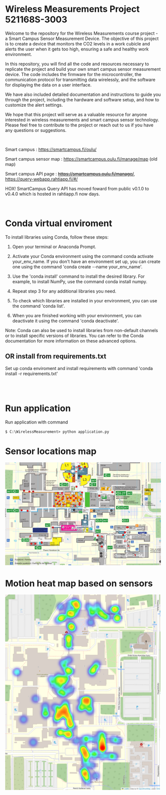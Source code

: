 # Wireless Measurements Project 521168S-3003

Welcome to the repository for the Wireless Measurements course project - a Smart Campus Sensor Measurement Device. The objective of this project is to create a device that monitors the CO2 levels in a work cubicle and alerts the user when it gets too high, ensuring a safe and healthy work environment.

In this repository, you will find all the code and resources necessary to replicate the project and build your own smart campus sensor measurement device. The code includes the firmware for the microcontroller, the communication protocol for transmitting data wirelessly, and the software for displaying the data on a user interface.

We have also included detailed documentation and instructions to guide you through the project, including the hardware and software setup, and how to customize the alert settings.

We hope that this project will serve as a valuable resource for anyone interested in wireless measurements and smart campus sensor technology. Please feel free to contribute to the project or reach out to us if you have any questions or suggestions.

<br />

Smart campus : https://smartcampus.fi/oulu/

Smart campus sensor map : https://smartcampus.oulu.fi/manage/map (old map)

Smart campus API page : ~~https://smartcampus.oulu.fi/manage/~~, https://query-webapp.rahtiapp.fi/#/

HOX! SmartCampus Query API has moved foward from public v0.1.0 to v0.4.0 which is hosted in rahtiapp.fi now days.
 

<br />

# Conda virtual enviroment 

To install libraries using Conda, follow these steps:

1. Open your terminal or Anaconda Prompt.

2. Activate your Conda environment using the command conda activate your_env_name. If you don't have an environment set up, you can create one using the command 'conda create --name your_env_name'.

3. Use the 'conda install' command to install the desired library. For example, to install NumPy, use the command conda install numpy.

4. Repeat step 3 for any additional libraries you need.

5. To check which libraries are installed in your environment, you can use the command 'conda list'.

6. When you are finished working with your environment, you can deactivate it using the command 'conda deactivate'.

Note: Conda can also be used to install libraries from non-default channels or to install specific versions of libraries. You can refer to the Conda documentation for more information on these advanced options.

## OR install from requirements.txt

Set up conda enviroment and install requirements with command 'conda install -r requirements.txt'

<br />
<br />

# Run application
Run application with command

```console
$ C:\WirelessMeasurement> python application.py
```

# Sensor locations map

![Part of the university map with sensor locations, example](img/map.PNG)

# Motion heat map based on sensors

![Motion map](img/heatmap.png)
